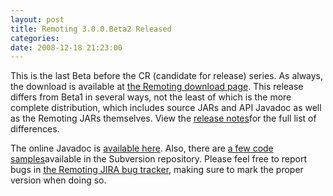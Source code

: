 ```yaml
---
layout: post
title: Remoting 3.0.0.Beta2 Released
categories: 
date: 2008-12-18 21:23:00
---
```

 This is the last Beta before the CR (candidate for release) series. As always, the download is available at <a href="http://www.jboss.org/jbossremoting/downloads">the Remoting download page</a>. This release differs from Beta1 in several ways, not the least of which is the more complete distribution, which includes source JARs and API Javadoc as well as the Remoting JARs themselves. View the <a href="http://jira.jboss.com/jira/secure/ReleaseNote.jspa?version=12312965&amp;styleName=Text&amp;projectId=10031&amp;Create=Create">release notes</a>for the full list of differences.

The online Javadoc is <a href="http://docs.jboss.org/remoting/3.0.0.Beta2/api/">available here</a>. Also, there are <a href="http://anonsvn.jboss.org/repos/jbossremoting/remoting3/tags/3.0.0.Beta2/samples/src/main/java/org/jboss/remoting/samples/simple/">a few code samples</a>available in the Subversion repository. Please feel free to report bugs in <a href="http://jira.jboss.com/jira/browse/JBREM">the Remoting JIRA bug tracker</a>, making sure to mark the proper version when doing so.